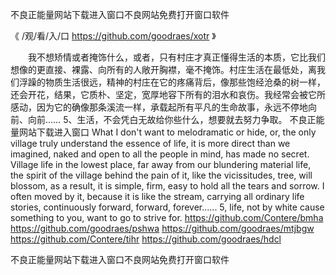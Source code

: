
不良正能量网站下载进入窗口不良网站免费打开窗口软件




《 /观/看/入/口  https://github.com/goodraes/xotr 》




　　我不想矫情或者掩饰什么，或者，只有村庄才真正懂得生活的本质，它比我们想像的更直接、裸露、向所有的人敞开胸襟，毫不掩饰。村庄生活在最低处，离我们浮躁的物质生活很远，精神的村庄在它的疼痛背后，像那些饱经沧桑的树一样，还会开花，结果，它质朴、坚定，宽厚地容下所有的泪水和哀伤。我经常会被它所感动，因为它的确像那条溪流一样，承载起所有平凡的生命故事，永远不停地向前、向前……
	5、生活，不会凭白无故给你些什么，想要就去努力争取。
不良正能量网站下载进入窗口
What I don't want to melodramatic or hide, or, the only village truly understand the essence of life, it is more direct than we imagined, naked and open to all the people in mind, has made no secret.
Village life in the lowest place, far away from our blundering material life, the spirit of the village behind the pain of it, like the vicissitudes, tree, will blossom, as a result, it is simple, firm, easy to hold all the tears and sorrow.
I often moved by it, because it is like the stream, carrying all ordinary life stories, continuously forward, forward, forever......
5, life, not by white cause something to you, want to go to strive for.
https://github.com/Contere/bmha
https://github.com/goodraes/pshwa
https://github.com/goodraes/mtjbgw
https://github.com/Contere/tihr
https://github.com/goodraes/hdcl





不良正能量网站下载进入窗口不良网站免费打开窗口软件
